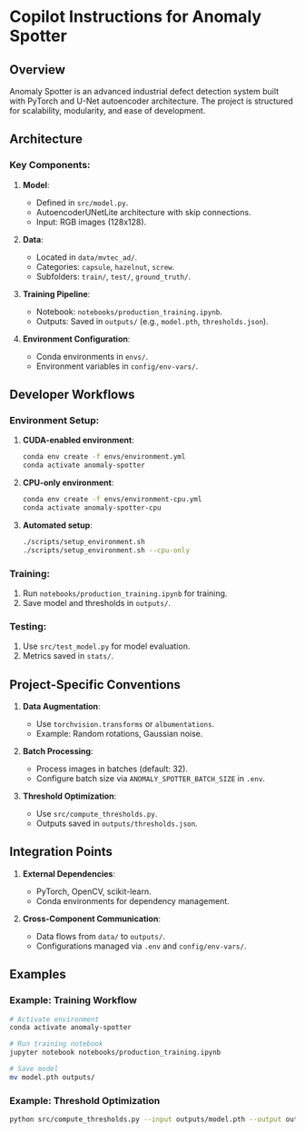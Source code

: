 # Copilot Instructions for Anomaly Spotter

## Overview
Anomaly Spotter is an advanced industrial defect detection system built with PyTorch and U-Net autoencoder architecture. The project is structured for scalability, modularity, and ease of development.

## Architecture
### Key Components:
1. **Model**:
   - Defined in `src/model.py`.
   - AutoencoderUNetLite architecture with skip connections.
   - Input: RGB images (128x128).

2. **Data**:
   - Located in `data/mvtec_ad/`.
   - Categories: `capsule`, `hazelnut`, `screw`.
   - Subfolders: `train/`, `test/`, `ground_truth/`.

3. **Training Pipeline**:
   - Notebook: `notebooks/production_training.ipynb`.
   - Outputs: Saved in `outputs/` (e.g., `model.pth`, `thresholds.json`).

4. **Environment Configuration**:
   - Conda environments in `envs/`.
   - Environment variables in `config/env-vars/`.

## Developer Workflows
### Environment Setup:
1. **CUDA-enabled environment**:
   ```bash
   conda env create -f envs/environment.yml
   conda activate anomaly-spotter
   ```
2. **CPU-only environment**:
   ```bash
   conda env create -f envs/environment-cpu.yml
   conda activate anomaly-spotter-cpu
   ```
3. **Automated setup**:
   ```bash
   ./scripts/setup_environment.sh
   ./scripts/setup_environment.sh --cpu-only
   ```

### Training:
1. Run `notebooks/production_training.ipynb` for training.
2. Save model and thresholds in `outputs/`.

### Testing:
1. Use `src/test_model.py` for model evaluation.
2. Metrics saved in `stats/`.

## Project-Specific Conventions
1. **Data Augmentation**:
   - Use `torchvision.transforms` or `albumentations`.
   - Example: Random rotations, Gaussian noise.

2. **Batch Processing**:
   - Process images in batches (default: 32).
   - Configure batch size via `ANOMALY_SPOTTER_BATCH_SIZE` in `.env`.

3. **Threshold Optimization**:
   - Use `src/compute_thresholds.py`.
   - Outputs saved in `outputs/thresholds.json`.

## Integration Points
1. **External Dependencies**:
   - PyTorch, OpenCV, scikit-learn.
   - Conda environments for dependency management.

2. **Cross-Component Communication**:
   - Data flows from `data/` to `outputs/`.
   - Configurations managed via `.env` and `config/env-vars/`.

## Examples
### Example: Training Workflow
```bash
# Activate environment
conda activate anomaly-spotter

# Run training notebook
jupyter notebook notebooks/production_training.ipynb

# Save model
mv model.pth outputs/
```

### Example: Threshold Optimization
```bash
python src/compute_thresholds.py --input outputs/model.pth --output outputs/thresholds.json
```
